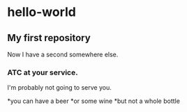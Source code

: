 # hello-world

## My first repository
Now I have a second somewhere else.

### ATC at your service.
I'm probably not going to serve you.

*you can have a beer
*or some wine
*but not a whole bottle
